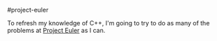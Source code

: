 #project-euler

To refresh my knowledge of C++, I'm going to try to do as many of the problems at [Project Euler](https://projecteuler.net/) as I can. 
